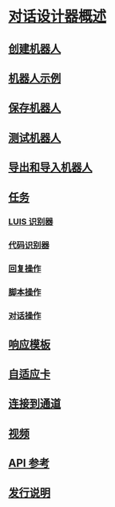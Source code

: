 # [对话设计器概述](index.md)
## [创建机器人](conversation-designer-create-bot.md)
## [机器人示例](conversation-designer-sample-bots.md)
## [保存机器人](conversation-designer-save-bot.md)
## [测试机器人](conversation-designer-debug-bot.md)
## [导出和导入机器人](conversation-designer-export-import-bot.md)
## [任务](conversation-designer-tasks.md)
### [LUIS 识别器](conversation-designer-luis.md)
### [代码识别器](conversation-designer-code-recognizer.md)
### [回复操作](conversation-designer-reply.md)
### [脚本操作](conversation-designer-script-function.md)
### [对话操作](conversation-designer-dialogues.md)
## [响应模板](conversation-designer-response-templates.md)
## [自适应卡](conversation-designer-adaptive-cards.md)
## [连接到通道](conversation-designer-deploy.md)
## [视频](conversation-designer-videos.md)
## [API 参考](conversation-designer-context-object.md)
## [发行说明](conversation-designer-release-notes.md)
